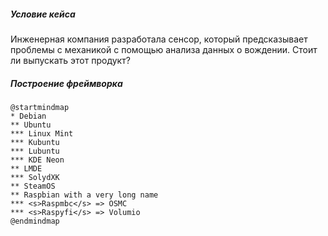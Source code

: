 ##### Условие кейса

Инженерная компания разработала сенсор, который предсказывает проблемы с механикой с помощью анализа данных о вождении. Стоит ли выпускать этот продукт?

##### Построение фреймворка

```plantuml-svg 
@startmindmap
* Debian
** Ubuntu
*** Linux Mint
*** Kubuntu
*** Lubuntu
*** KDE Neon
** LMDE
*** SolydXK
** SteamOS
** Raspbian with a very long name
*** <s>Raspmbc</s> => OSMC
*** <s>Raspyfi</s> => Volumio
@endmindmap
```

